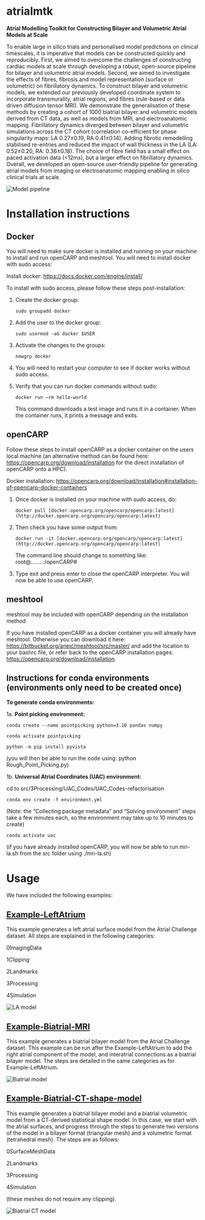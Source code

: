 # atrialmtk
**Atrial Modelling Toolkit for Constructing Bilayer and Volumetric Atrial Models at Scale**

To enable large in silico trials and personalised model predictions on clinical timescales, it is imperative that models can be constructed quickly and reproducibly. First, we aimed to overcome the challenges of constructing cardiac models at scale through developing a robust, open-source pipeline for bilayer and volumetric atrial models. Second, we aimed to investigate the effects of fibres, fibrosis and model representation (surface or volumetric) on fibrillatory dynamics. To construct bilayer and volumetric models, we extended our previously developed coordinate system to incorporate transmurality, atrial regions, and fibres (rule-based or data driven diffusion tensor MRI). We demonstrate the generalisation of these methods by creating a cohort of 1000 biatrial bilayer and volumetric models derived from CT data, as well as models from MRI, and electroanatomic mapping. Fibrillatory dynamics diverged between bilayer and volumetric simulations across the CT cohort (correlation co-efficient for phase singularity maps: LA 0.27±0.19, RA 0.41±0.14). Adding fibrotic remodelling stabilised re-entries and reduced the impact of wall thickness in the LA (LA: 0.52±0.20, RA: 0.36±0.18). The choice of fibre field has a small effect on paced activation data (<12ms), but a larger effect on fibrillatory dynamics. Overall, we developed an open-source user-friendly pipeline for generating atrial models from imaging or electroanatomic mapping enabling in silico clinical trials at scale.

![Model pipeline](https://github.com/pcmlab/atrialmtk/blob/main/images/Figure1_Schematicv2.jpg?raw=true)

# Installation instructions

## ************Docker************

You will need to make sure docker is installed and running on your machine to install and run openCARP and meshtool. You will need to install docker with sudo access:

Install docker: https://docs.docker.com/engine/install/

To install with sudo access, please follow these steps post-installation:

1. Create the docker group:

   ```
   sudo groupadd docker
    ```
2. Add the user to the docker group:

    ```
   sudo usermod -aG docker $USER
    ```
    
3. Activate the changes to the groups:

   ```
   newgrp docker
    ```
       
4. You will need to restart your computer to see if docker works without sudo access. 
5. Verify that you can run docker commands without sudo:
    
    ```
   docker run —rm hello-world
    ```
    
    This command downloads a test image and runs it in a container. When the container runs, it prints a message and exits.
    

## ****************openCARP****************

Follow these steps to install openCARP as a docker container on the users local machine (an alternative method can be found here: https://opencarp.org/download/installation for the direct installation of openCARP onto a HPC).

Docker installation: https://opencarp.org/download/installation#installation-of-opencarp-docker-containers

1. Once docker is installed on your machine with sudo access, do: 
    
    ```
   docker pull [docker.opencarp.org/opencarp/opencarp:latest](http://docker.opencarp.org/opencarp/opencarp:latest)
    ```
    
3. Then check you have some output from: 
    
   ```
   docker run -it [docker.opencarp.org/opencarp/opencarp:latest](http://docker.opencarp.org/opencarp/opencarp:latest)
   ```
    
    The command line should change to something like: root@……..:/openCARP#
    
5. Type exit and press enter to close the openCARP interpreter. You will now be able to use openCARP. 


## **meshtool**

meshtool may be included with openCARP depending on the installation method

If you have installed openCARP as a docker container you will already have meshtool. Otherwise you can download it here: https://bitbucket.org/aneic/meshtool/src/master/ and add the location to your bashrc file, or refer back to the openCARP installation pages: https://opencarp.org/download/installation.


## **Instructions for conda environments (environments only need to be created once)**

**To generate conda environments:**
    
1a. **Point picking environment:** 
    
    conda create --name pointpicking python=3.10 pandas numpy
    
    conda activate pointpicking
    
    python -m pip install pyvista
    
(you will then be able to run the code using: python Rough_Point_Picking.py)

1b. **Universal Atrial Coordinates (UAC) environment:** 
    
cd to src/3Processing/UAC_Codes/UAC_Codes-refactorisation
    
    conda env create -f environment.yml
    
(Note: the “Collecting package metadata” and “Solving environment” steps take a few minutes each, so the environment may take up to 10 minutes to create)
    
    conda activate uac
(if you have already installed openCARP, you will now be able to run mri-la.sh from the src folder using ./mri-la.sh)
    

# **Usage** 

We have included the following examples: 

## **[Example-LeftAtrium](/Examples/Example-LeftAtrium/README.md)**
This example generates a left atrial surface model from the Atrial Challenge dataset.  All steps are explained in the following categories:

0ImagingData

1Clipping

2Landmarks

3Processing

4Simulation

![LA model](https://github.com/pcmlab/atrialmtk/blob/main/images/laP.png?raw=true)


## **[Example-Biatrial-MRI](/Examples/Example-Biatrial-MRI/README.md)**

This example generates a biatrial bilayer model from the Atrial Challenge dataset. This example can be run after the Example-LeftAtrium to add the right atrial component of the model, and interatrial connections as a biatrial bilayer model. The steps are detailed in the same categories as for Example-LeftAtrium. 

![Biatrial model](https://github.com/pcmlab/atrialmtk/blob/main/images/biatrial3.png?raw=true)

## **[Example-Biatrial-CT-shape-model](/Examples/Example-Biatrial-CT-shape-model/README.md)**

This example generates a biatrial bilayer model and a biatrial volumetric model from a CT-derived statistical shape model. In this case, we start with the atrial surfaces, and progress through the steps to generate two versions of the model in a bilayer format (triangular mesh) and a volumetric format (tetrahedral mesh). The steps are as follows:

0SurfaceMeshData 

2Landmarks

3Processing

4Simulation

(these meshes do not require any clipping). 

![Biatrial CT model](https://github.com/pcmlab/atrialmtk/blob/main/images/ct-biatrial.png?raw=true)

